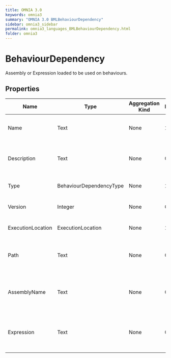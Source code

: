```yaml
---
title: OMNIA 3.0
keywords: omnia3
summary: "OMNIA 3.0 BMLBehaviourDependency"
sidebar: omnia3_sidebar
permalink: omnia3_languages_BMLBehaviourDependency.html
folder: omnia3
---
```


# BehaviourDependency
Assembly or Expression loaded to be used on behaviours.
## Properties

| Name | Type | Aggregation Kind | Multiplicity | Description |
| --------- | --------- | --------- | --------- | --------- |
| Name | Text | None | 1..* | The name of the entity (unique identifier). |
| Description | Text | None | 0..* | The textual explanation of the entities' purpose. |
| Type | BehaviourDependencyType | None | 1..* | The dependency type. |
| Version | Integer | None | 0..* | The version of the dependency. |
| ExecutionLocation | ExecutionLocation | None | 1..* | The location where is loaded. |
| Path | Text | None | 0..* | The path from where the dependency is loaded. |
| AssemblyName | Text | None | 0..* | The assembly name of the dependency (when the Type is 'File') |
| Expression | Text | None | 0..* | The C# code that will be executed (when the Type is 'Expression'). |


